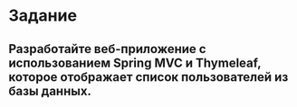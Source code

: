# Задание
## Разработайте веб-приложение с использованием Spring MVC и Thymeleaf, которое отображает список пользователей из базы данных.
